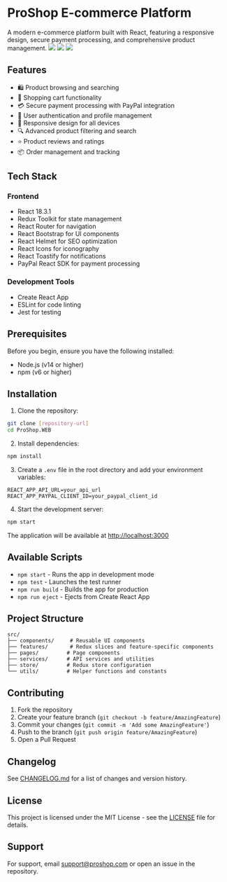# ProShop E-commerce Platform

A modern e-commerce platform built with React, featuring a responsive design, secure payment processing, and comprehensive product management.
<img src="https://res.cloudinary.com/dj6ebo4as/image/upload/v1748252664/GithubProject/proshop/h8fjw4qs3sr7wlcr3brm.png"/>
<img src="https://res.cloudinary.com/dj6ebo4as/image/upload/v1748252664/GithubProject/proshop/waxx6wzocqvhfxjmck45.png"/>
<img src="https://res.cloudinary.com/dj6ebo4as/image/upload/v1748252664/GithubProject/proshop/qqfly49nsgsgehhay50i.png"/>
## Features

- 🛍️ Product browsing and searching
- 🛒 Shopping cart functionality
- 💳 Secure payment processing with PayPal integration
- 👤 User authentication and profile management
- 📱 Responsive design for all devices
- 🔍 Advanced product filtering and search
- ⭐ Product reviews and ratings
- 📦 Order management and tracking

## Tech Stack

### Frontend
- React 18.3.1
- Redux Toolkit for state management
- React Router for navigation
- React Bootstrap for UI components
- React Helmet for SEO optimization
- React Icons for iconography
- React Toastify for notifications
- PayPal React SDK for payment processing

### Development Tools
- Create React App
- ESLint for code linting
- Jest for testing

## Prerequisites

Before you begin, ensure you have the following installed:
- Node.js (v14 or higher)
- npm (v6 or higher)

## Installation

1. Clone the repository:
```bash
git clone [repository-url]
cd ProShop.WEB
```

2. Install dependencies:
```bash
npm install
```

3. Create a `.env` file in the root directory and add your environment variables:
```env
REACT_APP_API_URL=your_api_url
REACT_APP_PAYPAL_CLIENT_ID=your_paypal_client_id
```

4. Start the development server:
```bash
npm start
```

The application will be available at [http://localhost:3000](http://localhost:3000)

## Available Scripts

- `npm start` - Runs the app in development mode
- `npm test` - Launches the test runner
- `npm run build` - Builds the app for production
- `npm run eject` - Ejects from Create React App

## Project Structure

```
src/
├── components/     # Reusable UI components
├── features/       # Redux slices and feature-specific components
├── pages/         # Page components
├── services/      # API services and utilities
├── store/         # Redux store configuration
└── utils/         # Helper functions and constants
```

## Contributing

1. Fork the repository
2. Create your feature branch (`git checkout -b feature/AmazingFeature`)
3. Commit your changes (`git commit -m 'Add some AmazingFeature'`)
4. Push to the branch (`git push origin feature/AmazingFeature`)
5. Open a Pull Request

## Changelog

See [CHANGELOG.md](CHANGELOG.md) for a list of changes and version history.

## License

This project is licensed under the MIT License - see the [LICENSE](LICENSE) file for details.

## Support

For support, email [support@proshop.com](mailto:support@proshop.com) or open an issue in the repository.
